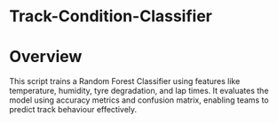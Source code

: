 # Track-Condition-Classifier
# Overview
This script trains a Random Forest Classifier using features like temperature, humidity, tyre degradation, and lap times. It evaluates the model using accuracy metrics and confusion matrix, enabling teams to predict track behaviour effectively.